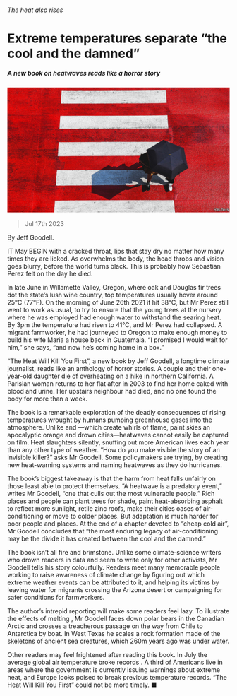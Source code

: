 ###### The heat also rises

# Extreme temperatures separate “the cool and the damned” 

##### A new book on heatwaves reads like a horror story 

![image](images/20230722_CUP003.jpg) 

> Jul 17th 2023 

 By Jeff Goodell.

IT May BEGIN with a cracked throat, lips that stay dry no matter how many times they are licked. As  overwhelms the body, the head throbs and vision goes blurry, before the world turns black. This is probably how Sebastian Perez felt on the day he died.

In late June in Willamette Valley, Oregon, where oak and Douglas fir trees dot the state’s lush wine country, top temperatures usually hover around 25°C (77°F). On the morning of June 26th 2021 it hit 38°C, but Mr Perez still went to work as usual, to try to ensure that the young trees at the nursery where he was employed had enough water to withstand the searing heat. By 3pm the temperature had risen to 41°C, and Mr Perez had collapsed. A migrant farmworker, he had journeyed to Oregon to make enough money to build his wife Maria a house back in Guatemala. “I promised I would wait for him,” she says, “and now he’s coming home in a box.”

“The Heat Will Kill You First”, a new book by Jeff Goodell, a longtime climate journalist, reads like an anthology of horror stories. A couple and their one-year-old daughter die of overheating on a hike in northern California. A Parisian woman returns to her flat after  in 2003 to find her home caked with blood and urine. Her upstairs neighbour had died, and no one found the body for more than a week. 

The book is a remarkable exploration of the deadly consequences of rising temperatures wrought by humans pumping greenhouse gases into the atmosphere. Unlike  and —which create whirls of flame, paint skies an apocalyptic orange and drown cities—heatwaves cannot easily be captured on film. Heat slaughters silently, snuffing out more American lives each year than any other type of weather. “How do you make visible the story of an invisible killer?” asks Mr Goodell. Some policymakers are trying, by creating new heat-warning systems and naming heatwaves as they do hurricanes. 

The book’s biggest takeaway is that the harm from heat falls unfairly on those least able to protect themselves. “A heatwave is a predatory event,” writes Mr Goodell, “one that culls out the most vulnerable people.” Rich places and people can plant trees for shade, paint heat-absorbing asphalt to reflect more sunlight, retile zinc roofs, make their cities oases of air-conditioning or move to colder places. But adaptation is much harder for poor people and places. At the end of a chapter devoted to “cheap cold air”, Mr Goodell concludes that “the most enduring legacy of air-conditioning may be the divide it has created between the cool and the damned.”

The book isn’t all fire and brimstone. Unlike some climate-science writers who drown readers in data and seem to write only for other activists, Mr Goodell tells his story colourfully. Readers meet many memorable people working to raise awareness of climate change by figuring out which extreme weather events can be attributed to it, and helping its victims by leaving water for migrants crossing the Arizona desert or campaigning for safer conditions for farmworkers. 

The author’s intrepid reporting will make some readers feel lazy. To illustrate the effects of melting , Mr Goodell faces down polar bears in the Canadian Arctic and crosses a treacherous passage on the way from Chile to Antarctica by boat. In West Texas he scales a rock formation made of the skeletons of ancient sea creatures, which 260m years ago was under water. 

Other readers may feel frightened after reading this book. In July the average global air temperature broke records . A third of Americans live in areas where the government is currently issuing warnings about extreme heat, and Europe looks poised to break previous temperature records. “The Heat Will Kill You First” could not be more timely. ■



